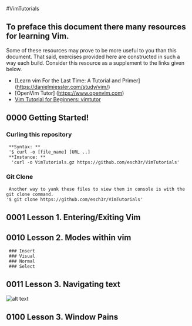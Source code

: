 #VimTutorials 


## To preface this document there many resources for learning Vim.
   Some of these resources may prove to be more useful to you than 
   this document. That said, exercises provided here are constructed 
   in such a way each build. Consider this resource as a supplement 
   to the links given below. 

  - [Learn vim For the Last Time: A Tutorial and Primer] (https://danielmiessler.com/study/vim/)
  - [OpenVim Tutor] (https://www.openvim.com)
  - [Vim Tutorial for Beginners: vimtutor](https://www.systutorials.com/vim-tutorial-beginners-vimtutor/)

## 0000 Getting Started! 
  ### Curling this repository 
     **Syntax: **
     '$ curl -o [file_name] [URL ..] 
     **Instance: ** 
      'curl -o VimTutorials.gz https://github.com/esch3r/VimTutorials'

  ### Git Clone  
     Another way to yank these files to view them in console is with the git clone command. 
    '$ git clone https://github.com/esch3r/VimTutorials'
    


## 0001 Lesson 1.  Entering/Exiting Vim  
      

## 0010 Lesson 2. Modes within vim 
     ### Insert 
     ### Visual  
     ### Normal 
     ### Select 

## 0011 Lesson 3. Navigating text 


![alt text](image.jpg)


## 0100 Lesson 3. Window Pains

 